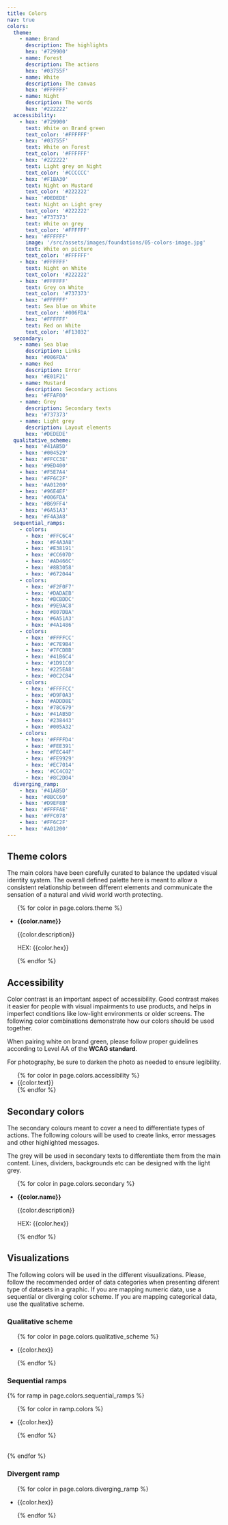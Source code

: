 ```yaml
---
title: Colors
nav: true
colors:
  theme:
    - name: Brand
      description: The highlights
      hex: '#729900'
    - name: Forest
      description: The actions
      hex: '#03755F'
    - name: White
      description: The canvas
      hex: '#FFFFFF'
    - name: Night
      description: The words
      hex: '#222222'
  accessibility:
    - hex: '#729900'
      text: White on Brand green
      text_color: '#FFFFFF'
    - hex: '#03755F'
      text: White on Forest
      text_color: '#FFFFFF'
    - hex: '#222222'
      text: Light grey on Night
      text_color: '#CCCCCC'
    - hex: '#F1BA30'
      text: Night on Mustard
      text_color: '#222222'
    - hex: '#DEDEDE'
      text: Night on Light grey
      text_color: '#222222'
    - hex: '#737373'
      text: White on grey
      text_color: '#FFFFFF'
    - hex: '#FFFFFF'
      image: '/src/assets/images/foundations/05-colors-image.jpg'
      text: White on picture
      text_color: '#FFFFFF'
    - hex: '#FFFFFF'
      text: Night on White
      text_color: '#222222'
    - hex: '#FFFFFF'
      text: Grey on White
      text_color: '#737373'
    - hex: '#FFFFFF'
      text: Sea blue on White
      text_color: '#006FDA'
    - hex: '#FFFFFF'
      text: Red on White
      text_color: '#F13032'
  secondary:
    - name: Sea blue
      description: Links
      hex: '#006FDA'
    - name: Red
      description: Error
      hex: '#E01F21'
    - name: Mustard
      description: Secondary actions
      hex: '#FFAF00'
    - name: Grey
      description: Secondary texts
      hex: '#737373'
    - name: Light grey
      description: Layout elements
      hex: '#DEDEDE'
  qualitative_scheme:
    - hex: '#41AB5D'
    - hex: '#004529'
    - hex: '#FFCC3E'
    - hex: '#9ED400'
    - hex: '#F5E7A4'
    - hex: '#FF6C2F'
    - hex: '#A01200'
    - hex: '#96E4EF'
    - hex: '#006FDA'
    - hex: '#B69FF4'
    - hex: '#6A51A3'
    - hex: '#F4A3A8'
  sequential_ramps:
    - colors:
      - hex: '#FFC6C4'
      - hex: '#F4A3A8'
      - hex: '#E38191'
      - hex: '#CC607D'
      - hex: '#AD466C'
      - hex: '#8B3058'
      - hex: '#672044'
    - colors:
      - hex: '#F2F0F7'
      - hex: '#DADAEB'
      - hex: '#BCBDDC'
      - hex: '#9E9AC8'
      - hex: '#807DBA'
      - hex: '#6A51A3'
      - hex: '#4A1486'
    - colors:
      - hex: '#FFFFCC'
      - hex: '#C7E9B4'
      - hex: '#7FCDBB'
      - hex: '#41B6C4'
      - hex: '#1D91C0'
      - hex: '#225EA8'
      - hex: '#0C2C84'
    - colors:
      - hex: '#FFFFCC'
      - hex: '#D9F0A3'
      - hex: '#ADDD8E'
      - hex: '#78C679'
      - hex: '#41AB5D'
      - hex: '#238443'
      - hex: '#005A32'
    - colors:
      - hex: '#FFFFD4'
      - hex: '#FEE391'
      - hex: '#FEC44F'
      - hex: '#FE9929'
      - hex: '#EC7014'
      - hex: '#CC4C02'
      - hex: '#8C2D04'
  diverging_ramp:
    - hex: '#41AB5D'
    - hex: '#8BCC60'
    - hex: '#D9EF8B'
    - hex: '#FFFFAE'
    - hex: '#FFC078'
    - hex: '#FF6C2F'
    - hex: '#A01200'
---
```


## Theme colors

The main colors have been carefully curated to balance the updated visual identity system. The overall defined palette here is meant to allow a consistent relationship between different elements and communicate the sensation of a natural and vivid world worth protecting.

<ul class="c-color-card-sets">
	{% for color in page.colors.theme %}
	<li class="col-3">
		<div class="color" style="background: {{color.hex}};"></div>
		<p><b>{{color.name}}</b></p>
		<p>{{color.description}}</p>
		<p>HEX: {{color.hex}}</p>
	</li>
	{% endfor %}
</ul>

## Accessibility

Color contrast is an important aspect of accessibility. Good contrast makes it easier for people with visual impairments to use products, and helps in imperfect conditions like low-light environments or older screens. The following color combinations demonstrate how our colors should be used together.

When pairing white on brand green, please follow proper guidelines according to Level AA of the **WCAG standard**.

For photography, be sure to darken the photo as needed to ensure legibility.

<ul class="c-color-card-sets">
	{% for color in page.colors.accessibility %}
	<li class="col-6">
		<div class="color" style="background-color: {{color.hex}}; background-image: url('{{ site.baseurl }}{{color.image}}'); color: {{color.text_color}};">
			{{color.text}}
		</div>
	</li>
	{% endfor %}
</ul>

## Secondary colors

The secondary colours meant to cover a need to differentiate types of actions. The following colours will be used to create links, error messages and other highlighted messages.

The grey will be used in secondary texts to differentiate them from the main content. Lines, dividers, backgrounds etc can be designed with the light grey.

<ul class="c-color-card-sets">
	{% for color in page.colors.secondary %}
	<li class="col-3">
		<div class="color" style="background: {{color.hex}};"></div>
		<p><b>{{color.name}}</b></p>
		<p>{{color.description}}</p>
		<p>HEX: {{color.hex}}</p>
	</li>
	{% endfor %}
</ul>

## Visualizations

The following colors will be used in the different visualizations. Please, follow the recommended order of data categories when presenting diferent type of datasets in a graphic. If you are mapping numeric data, use a sequential or diverging color scheme. If you are mapping categorical data, use the qualitative scheme.

### Qualitative scheme

<ul class="c-color-card-sets">
	{% for color in page.colors.qualitative_scheme %}
	<li class="col-2">
		<div class="color" style="background: {{color.hex}};"></div>
		<p>{{color.hex}}</p>
	</li>
	{% endfor %}
</ul>

### Sequential ramps

{% for ramp in page.colors.sequential_ramps %}
<ul class="c-color-card-sets -no-margin">
	{% for color in ramp.colors %}
	<li class="col">
		<div class="color" style="background: {{color.hex}};"></div>
		<p>{{color.hex}}</p>
	</li>
	{% endfor %}
</ul>
<br />
{% endfor %}

### Divergent ramp

<ul class="c-color-card-sets -no-margin">
	{% for color in page.colors.diverging_ramp %}
	<li class="col">
		<div class="color" style="background: {{color.hex}};"></div>
		<p>{{color.hex}}</p>
	</li>
	{% endfor %}
</ul>
